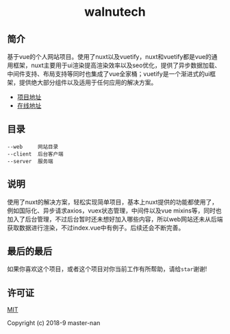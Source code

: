 <h1 align="center">walnutech</h1>

## 简介

基于vue的个人网站项目。使用了nuxt以及vuetify，nuxt和vuetify都是vue的通用框架，nuxt主要用于ui渲染提高渲染效率以及seo优化，提供了异步数据加载、中间件支持、布局支持等同时也集成了vue全家桶；vuetify是一个渐进式的ui框架，提供绝大部分组件以及适用于任何应用的解决方案。

- [项目地址](https://github.com/master-nan/walnutech)
- [在线地址](http://walnutech.com)


## 目录

```
--web     网站目录
--client  后台客户端
--server  服务端
```


## 说明

使用了nuxt的解决方案，轻松实现简单项目，基本上nuxt提供的功能都使用了，例如国际化、异步请求axios，vuex状态管理，中间件以及vue mixins等，同时也加入了后台管理，不过后台暂时还未想好加入哪些内容，所以web网站还未从后端获取数据进行渲染，不过index.vue中有例子。后续还会不断完善。


## 最后的最后

如果你喜欢这个项目，或者这个项目对你当前工作有所帮助，请给`star`谢谢!


## 许可证

[MIT](./LICENSE)

Copyright (c) 2018-9 master-nan
